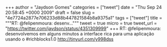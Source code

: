 
+++
author = "Jaydson Gomes"
categories = ["tweet"]
date = "Thu Sep 24 20:58:45 +0000 2009"
draft = false
slug = "4e7724a2877e706233d88b447821584b8a9375a1"
tags = ["tweet"]
title = """RT: @felipenmoura: desenv..."""
tweet = true
micro = true
tweet_url = "https://twitter.com/jaydson/status/4351309999"
+++
RT: @felipenmoura: desenvolvemos em alguns minutos a interface rica para uma aplicação usando o #richblocks1.0 http://tinyurl.com/y998dss
